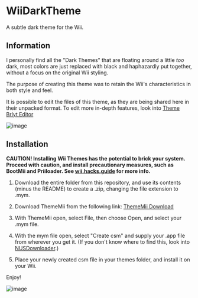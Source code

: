 # WiiDarkTheme
A subtle dark theme for the Wii.

## Information
I personally find all the "Dark Themes" that are floating around a little *too* dark, most colors are just replaced with black and haphazardly put together, without a focus on the original Wii styling.

The purpose of creating this theme was to retain the Wii's characteristics in both style and feel.

It is possible to edit the files of this theme, as they are being shared here in their unpacked format. To edit more in-depth features, look into <a href="https://gbatemp.net/threads/theme-brlyt-editor-by-the-wii-theme-team-release.352615/"> Theme Brlyt Editor</a>

![image](https://github.com/user-attachments/assets/2be97106-6d28-4e4a-bf3a-8ca15c1d4828)

## Installation
**CAUTION! Installing Wii Themes has the potential to brick your system. Proceed with caution, and install precautionary measures, such as BootMii and Priiloader. See <a href="https://wii.hacks.guide/hbc.html">wii.hacks.guide</a> for more info.**

1. Download the entire folder from this repository, and use its contents (minus the README) to create a .zip, changing the file extension to .mym.

2. Download ThemeMii from the following link: <a href="https://wiibrew.org/wiki/ThemeMii"> ThemeMii Download</a>

3. With ThemeMii open, select File, then choose Open, and select your .mym file.

4. With the mym file open, select "Create csm" and supply your .app file from wherever you get it. (If you don't know where to find this, look into <a href="https://wiibrew.org/wiki/NUS_Downloader"> NUSDownloader</a>.)

5. Place your newly created csm file in your themes folder, and install it on your Wii.

Enjoy!

![image](https://github.com/user-attachments/assets/d3bc9804-ba2b-47c1-bc28-b97ebd42c968)
